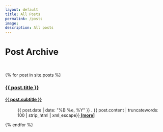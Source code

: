 ```yaml
---
layout: default
title: All Posts
permalink: /posts
image:
description: All posts
---
```


<div class="text-center">
	<h1>Post Archive</h1>
	<br/>
</div>

<div class="posts">
<style type="text/css">
<!--
.tab { margin-left: 40px; }
-->
</style>


{% for post in site.posts %}
	<article class="post-preview" style="margin-top: 0;">
    <a href="{{ post.url }}" class="post-title">
    	<h3>{{ post.title }}</h3>
    	<h4 class="post-subtitle">{{ post.subtitle }}</h4>
    </a>
    <p class="tab"><span class="post-meta">{{ post.date | date: "%B %e, %Y" }}</span> . <span class="post-entry">{{ post.content | truncatewords: 100 | strip_html | xml_escape}}</span><a href="{{ post.url }}"><b> [more]</b></a></p>
    </article>
{% endfor %}


</div>

